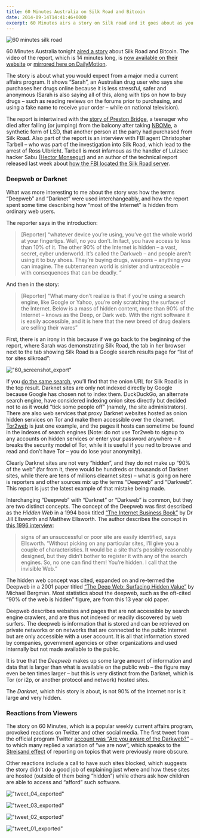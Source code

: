 ```yaml
---
title: 60 Minutes Australia on Silk Road and Bitcoin
date: 2014-09-14T14:41:46+0000
excerpt: 60 Minutes airs a story on Silk road and it goes about as you'd expect it
---
```


![60 minutes silk road](./../assets/60min-silkroad_export.jpg)

60 Minutes Australia tonight [aired a story](http://www.jump-in.com.au/show/60minutes/stories/2014/september/the-dark-web/) about Silk Road and Bitcoin. The video of the report, which is 14 minutes long, is [now available on their website](http://www.jump-in.com.au/show/60minutes/videos/3784171895001/) or [mirrored here on DailyMotion](http://www.dailymotion.com/video/x25y1be_60-minutes-australia-silk-road-and-bitcoin-story-september-2014_news).

The story is about what you would expect from a major media current affairs program. It shows “Sarah”, an Australian drug user who says she purchases her drugs online because it is less stressful, safer and anonymous (Sarah is also saying all of this, along with tips on how to buy drugs – such as reading reviews on the forums prior to purchasing, and using a fake name to receive your order – while on national television).

The report is intertwined with the [story of Preston Bridge](http://www.abc.net.au/news/2014-06-09/perth-teenager-preston-bridge/5510606), a teenager who died after falling (or jumping) from the balcony after taking [NBOMe](http://en.wikipedia.org/wiki/25I-NBOMe), a synthetic form of LSD, that another person at the party had purchased from Silk Road. Also part of the report is an interview with FBI agent Christopher Tarbell – who was part of the investigation into Silk Road, which lead to the arrest of Ross Ulbricht. Tarbell is most infamous as the handler of Lulzsec hacker Sabu ([Hector Monsegur](http://en.wikipedia.org/wiki/Hector_Xavier_Monsegur)) and an author of the technical report released last week about [how the FBI located the Silk Road server](https://www.nikcub.me/posts/analyzing-fbi-explanation-silk-road/).

### Deepweb or Darknet

What was more interesting to me about the story was how the terms “Deepweb” and “Darknet” were used interchangeably, and how the report spent some time describing how “most of the Internet” is hidden from ordinary web users.

The reporter says in the introduction:

> [Reporter] “whatever device you’re using, you’ve got the whole world at your fingertips. Well, no you don’t. In fact, you have access to less than 10% of it. The other 90% of the Internet is hidden – a vast, secret, cyber underworld. It’s called the Darkweb – and people aren’t using it to buy shoes. They’re buying drugs, weapons – anything you can imagine. The subterranean world is sinister and untraceable – with consequences that can be deadly. “

And then in the story:

> [Reporter] “What many don’t realize is that if you’re using a search engine, like Google or Yahoo, you’re only scratching the surface of the Internet. Below is a mass of hidden content, more than 90% of the Internet – knows as the Deep, or Dark web. With the right software it is easily accessible, and it is here that the new breed of drug dealers are selling their wares”

First, there is an irony in this because if we go back to the beginning of the report, where Sarah was demonstrating Silk Road, the tab in her browser next to the tab showing Silk Road is a Google search results page for “list of tor sites silkroad”:

!["60_screenshot_export"](./../assets/60_screenshot_export.jpg)

If you [do the same search](https://encrypted.google.com/search?q=list+of+tor+sites+silkroad), you’ll find that the onion URL for Silk Road is in the top result. Darknet sites are only not indexed directly by Google because Google has chosen not to index them. DuckDuckGo, an alternate search engine, have considered indexing onion sites directly but decided not to as it would “tick some people off” (namely, the site administrators). There are also web services that proxy Darknet websites hosted as onion hidden services on Tor and make them accessible over the clearnet. [Tor2web](http://www.tor2web.org) is just one example, and the pages it hosts can sometime be found in the indexes of search engines (Note: do not use Tor2web to signup to any accounts on hidden services or enter your password anywhere – it breaks the security model of Tor, while it is useful if you ned to browse and read and don’t have Tor – you do lose your anonymity).

Clearly Darknet sites are not very “hidden”, and they do not make up “90% of the web” (far from it, there would be hundreds or thousands of Darknet sites, while there are tens of millions clearnet sites) – what is going on here is reporters and other sources mix up the terms “Deepweb” and “Darkweb”. This report is just the latest example of that mistake being made.

Interchanging “Deepweb” with “Darknet” or “Darkweb” is common, but they are two distinct concepts. The concept of the Deepweb was first described as the *Hidden Web* in a 1994 book titled [“The Internet Business Book”](http://dl.acm.org/citation.cfm?id=185247) by Dr Jill Ellsworth and Matthew Ellsworth. The author describes the concept in [this 1996 interview](http://web.archive.org/web/19961205083117/http://tcp.ca/Jan96/BusandMark.html):

> signs of an unsuccessful or poor site are easily identified, says Ellsworth. “Without picking on any particular sites, I’ll give you a couple of characteristics. It would be a site that’s possibly reasonably designed, but they didn’t bother to register it with any of the search engines. So, no one can find them! You’re hidden. I call that the invisible Web.”

The hidden web concept was cited, expanded on and re-termed the Deepweb in a 2001 paper titled [“The Deep Web: Surfacing Hidden Value”](http://quod.lib.umich.edu/j/jep/3336451.0007.104?view=text;rgn=main) by Michael Bergman. Most statistics about the deepweb, such as the oft-cited “90% of the web is hidden” figure, are from this 13 year old paper.

Deepweb describes websites and pages that are not accessible by search engine crawlers, and are thus not indexed or readily discovered by web surfers. The deepweb is information that is stored and can be retrieved on private networks or on networks that are connected to the public internet but are only accessible with a user account. It is all that information stored by companies, government agencies or other organizations and used internally but not made available to the public.

It is true that the *Deepweb* makes up some large amount of information and data that is larger than what is available on the public web – the figure may even be ten times larger – but this is very distinct from the Darknet, which is Tor (or i2p, or another protocol and network) hosted sites.

The *Darknet*, which this story is about, is not 90% of the Internet nor is it large and very hidden.

### Reactions from Viewers

The story on 60 Minutes, which is a popular weekly current affairs program, provoked reactions on Twitter and other social media. The first tweet from the official program Twitter [account was “Are you aware of the Darkweb?”](https://twitter.com/60Mins/status/511102393665069056) – to which many replied a variation of “we are now”, which speaks to the [Streisand effect](http://en.wikipedia.org/wiki/Streisand_effect) of reporting on topics that were previously more obscure.

Other reactions include a call to have such sites blocked, which suggests the story didn’t do a good job of explaining just where and how these sites are hosted (outside of them being “hidden”) while others ask how children are able to access and “afford” such software.

!["tweet_04_exported"](./../assets/tweet_04_exported.jpg)

!["tweet_03_exported"](./../assets/tweet_03_exported.jpg)

!["tweet_02_exported"](./../assets/tweet_02_exported.jpg)

!["tweet_01_exported"](./../assets/tweet_01_exported.jpg)

